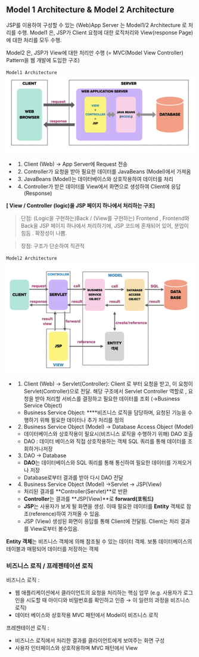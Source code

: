 

## Model 1 Architecture & Model 2 Architecture

JSP를 이용하여 구성할 수 있는 (Web)App Server 는 Model1/2 Architecture 로 처리를 수행.
Model1 은, JSP가 Client 요청에 대한 로직처리와 View(response Page)에 대한 처리를 모두 수행.

Model2 은, JSP가 View에 대한 처리만 수행 (= MVC(Model View Controller) Pattern을 웹 개발에 도입한 구조)

`Model1 Architecture`
![Model1Architecture](../img/Model1.png)
- 1) Client (Web) → App Server에 Request 전송
- 2) Controller가 요청을 받아 필요한 데이터를 JavaBeans (Model)에서 가져옴
- 3) JavaBeans (Model)는 데이터베이스와 상호작용하여 데이터를 처리
- 4) Controller가 받은 데이터를 View에서 화면으로 생성하여 Client에 응답(Response)

**[  View / Controller (logic)을 JSP 페이지 하나에서 처리하는 구조]**

> 단점: (Logic을 구현하는)Back / (View를 구현하는) Frontend , Frontend와 Back을 JSP 페이지 하나에서 처리하기에, JSP 코드에 혼재되어 있어, 분업이 힘듬 .
확장성이 나쁨.
> 

> 장점: 구조가 단순하여 직관적
> 

`Model2 Architecture`
![Model2Architecture](../img/Model2.png)
- 1) Client (Web) → Servlet(Controller): Client 로 부터 요청을 받고, 이 요청이 
Servlet(Controller)으로 전달. 
해당 구조에서 Servlet Controller 역할로 , 요청을 받아 처리할 서비스를 결정하고 필요한 데이터를 조회 (→Business Service Object)
    - Business Service Object: ****비즈니스 로직을 담당하며, 요청된 기능을 수행하기 위해 필요한 데이터나 추가 처리를 정의
- 2) Business Service Object (Model) → Database Access Object (Model)
    - 데이터베이스와 상호작용이 필요시(비즈니스 로직을 수행하기 위해) DAO 호출
    - DAO : 데이터 베이스와 직접 상호작용하는 객체 SQL 쿼리를 통해 데이터를 조회하거나저장
- 3) DAO → Database
    - **DAO**는 데이터베이스와 SQL 쿼리를 통해 통신하여 필요한 데이터를 가져오거나 저장
    - Database로부터 결과를 받아 다시 DAO 전달
- 4) Business Service Object (Model) →Servlet → JSP(View)
    - 처리된 결과를 **Controller(Servlet)**로 반환
    - **Controller**는 결과를 **JSP(View)**로 **forward(포워드)**
    - **JSP**는 사용자가 보게 될 화면을 생성. 이때 필요한 데이터를 **Entity** 객체로 참조(reference)하여 가져올 수  있음.
    - JSP (View) 생성된 화면이 응답를 통해 Client에 전달됨. Client는 처리 결과를  View로부터 볼수있음.

**Entity 객체**는 비즈니스 객체에 의해 참조될 수 있는 데이터 객체. 보통 데이터베이스의 테이블과 매핑되어 데이터를 저장하는 객체

### 비즈니스 로직 / 프레젠테이션 로직

비즈니스 로직 : 

- 웹 애플리케이션에서 클라이언트의 요청을 처리하는 핵심 업무
(e.g. 사용자가 로그인을 시도할 때 아이디와 비밀번호를 확인하고 인증 → 이 일련의 과정을 비즈니스 로직)
- 데이터 베이스와 상호작용  MVC 패턴에서 Model이 비즈니스 로직

프레젠테이션 로직 :

- 비즈니스 로직에서 처리한 결과를 클라이언트에게 보여주는 화면 구성
- 사용자 인터페이스와 상호작용하며 MVC 패턴에서 View